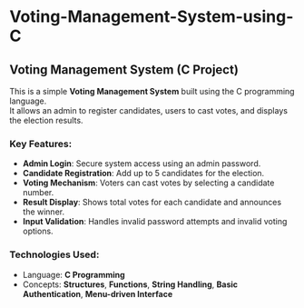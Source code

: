 # Voting-Management-System-using-C

## Voting Management System (C Project)

This is a simple **Voting Management System** built using the C programming language.  
It allows an admin to register candidates, users to cast votes, and displays the election results.

### Key Features:
- **Admin Login**: Secure system access using an admin password.
- **Candidate Registration**: Add up to 5 candidates for the election.
- **Voting Mechanism**: Voters can cast votes by selecting a candidate number.
- **Result Display**: Shows total votes for each candidate and announces the winner.
- **Input Validation**: Handles invalid password attempts and invalid voting options.

### Technologies Used:
- Language: **C Programming**
- Concepts: **Structures**, **Functions**, **String Handling**, **Basic Authentication**, **Menu-driven Interface**
